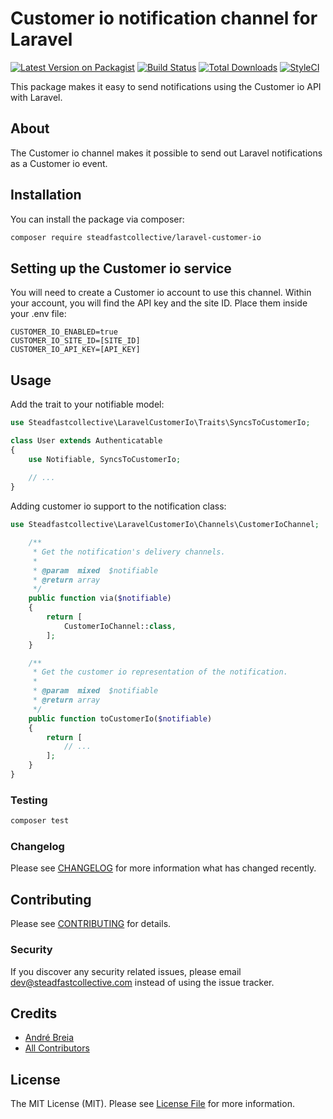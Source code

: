 # Customer io notification channel for Laravel

[![Latest Version on Packagist](https://img.shields.io/packagist/v/steadfastcollective/laravel-customer-io.svg?style=flat-square)](https://packagist.org/packages/steadfastcollective/laravel-customer-io)
[![Build Status](https://travis-ci.com/steadfast-collective/laravel-customer-io.svg?branch=master)](https://travis-ci.com/steadfast-collective/laravel-customer-io)
[![Total Downloads](https://img.shields.io/packagist/dt/steadfastcollective/laravel-customer-io.svg?style=flat-square)](https://packagist.org/packages/steadfastcollective/laravel-customer-io)
[![StyleCI](https://github.styleci.io/repos/279264881/shield?branch=master)](https://github.styleci.io/repos/279264881?branch=master)

This package makes it easy to send notifications using the Customer io API with Laravel.

## About

The Customer io channel makes it possible to send out Laravel notifications as a Customer io event.

## Installation

You can install the package via composer:

```bash
composer require steadfastcollective/laravel-customer-io
```

## Setting up the Customer io service
You will need to create a Customer io account to use this channel. Within your account, you will find the API key and the site ID. Place them inside your .env file:

```
CUSTOMER_IO_ENABLED=true
CUSTOMER_IO_SITE_ID=[SITE_ID]
CUSTOMER_IO_API_KEY=[API_KEY]
```

## Usage

Add the trait to your notifiable model:

``` php
use Steadfastcollective\LaravelCustomerIo\Traits\SyncsToCustomerIo;

class User extends Authenticatable
{
    use Notifiable, SyncsToCustomerIo;
    
    // ...
}

```

Adding customer io support to the notification class:

``` php
use Steadfastcollective\LaravelCustomerIo\Channels\CustomerIoChannel;
```
``` php
    /**
     * Get the notification's delivery channels.
     *
     * @param  mixed  $notifiable
     * @return array
     */
    public function via($notifiable)
    {
        return [
            CustomerIoChannel::class,
        ];
    }

    /**
     * Get the customer io representation of the notification.
     *
     * @param  mixed  $notifiable
     * @return array
     */
    public function toCustomerIo($notifiable)
    {
        return [
            // ...
        ];
    }
}
```

### Testing

``` php
composer test
```

### Changelog

Please see [CHANGELOG](CHANGELOG.md) for more information what has changed recently.

## Contributing

Please see [CONTRIBUTING](CONTRIBUTING.md) for details.

### Security

If you discover any security related issues, please email dev@steadfastcollective.com instead of using the issue tracker.

## Credits

- [André Breia](https://github.com/andrebreia)
- [All Contributors](../../contributors)

## License

The MIT License (MIT). Please see [License File](LICENSE.md) for more information.